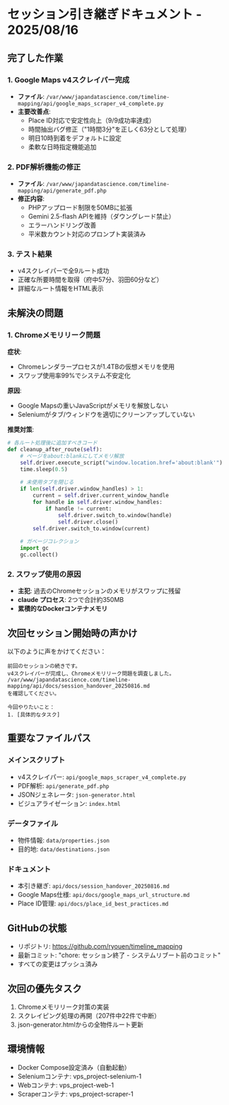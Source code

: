 # セッション引き継ぎドキュメント - 2025/08/16

## 完了した作業

### 1. Google Maps v4スクレイパー完成
- **ファイル**: `/var/www/japandatascience.com/timeline-mapping/api/google_maps_scraper_v4_complete.py`
- **主要改善点**:
  - Place ID対応で安定性向上（9/9成功率達成）
  - 時間抽出バグ修正（"1時間3分"を正しく63分として処理）
  - 明日10時到着をデフォルトに設定
  - 柔軟な日時指定機能追加

### 2. PDF解析機能の修正
- **ファイル**: `/var/www/japandatascience.com/timeline-mapping/api/generate_pdf.php`
- **修正内容**:
  - PHPアップロード制限を50MBに拡張
  - Gemini 2.5-flash APIを維持（ダウングレード禁止）
  - エラーハンドリング改善
  - 平米数カウント対応のプロンプト実装済み

### 3. テスト結果
- v4スクレイパーで全9ルート成功
- 正確な所要時間を取得（府中57分、羽田60分など）
- 詳細なルート情報をHTML表示

## 未解決の問題

### 1. Chromeメモリリーク問題
**症状**: 
- Chromeレンダラープロセスが1.4TBの仮想メモリを使用
- スワップ使用率99%でシステム不安定化

**原因**:
- Google Mapsの重いJavaScriptがメモリを解放しない
- Seleniumがタブ/ウィンドウを適切にクリーンアップしていない

**推奨対策**:
```python
# 各ルート処理後に追加すべきコード
def cleanup_after_route(self):
    # ページをabout:blankにしてメモリ解放
    self.driver.execute_script("window.location.href='about:blank'")
    time.sleep(0.5)
    
    # 未使用タブを閉じる
    if len(self.driver.window_handles) > 1:
        current = self.driver.current_window_handle
        for handle in self.driver.window_handles:
            if handle != current:
                self.driver.switch_to.window(handle)
                self.driver.close()
        self.driver.switch_to.window(current)
    
    # ガベージコレクション
    import gc
    gc.collect()
```

### 2. スワップ使用の原因
- **主犯**: 過去のChromeセッションのメモリがスワップに残留
- **claude プロセス**: 2つで合計約350MB
- **累積的なDockerコンテナメモリ**

## 次回セッション開始時の声かけ

以下のように声をかけてください：

```
前回のセッションの続きです。
v4スクレイパーが完成し、Chromeメモリリーク問題を調査しました。
/var/www/japandatascience.com/timeline-mapping/api/docs/session_handover_20250816.md
を確認してください。

今回やりたいこと：
1. [具体的なタスク]
```

## 重要なファイルパス

### メインスクリプト
- v4スクレイパー: `api/google_maps_scraper_v4_complete.py`
- PDF解析: `api/generate_pdf.php`
- JSONジェネレータ: `json-generator.html`
- ビジュアライゼーション: `index.html`

### データファイル
- 物件情報: `data/properties.json`
- 目的地: `data/destinations.json`

### ドキュメント
- 本引き継ぎ: `api/docs/session_handover_20250816.md`
- Google Maps仕様: `api/docs/google_maps_url_structure.md`
- Place ID管理: `api/docs/place_id_best_practices.md`

## GitHubの状態
- リポジトリ: https://github.com/ryouen/timeline_mapping
- 最新コミット: "chore: セッション終了 - システムリブート前のコミット"
- すべての変更はプッシュ済み

## 次回の優先タスク
1. Chromeメモリリーク対策の実装
2. スクレイピング処理の再開（207件中22件で中断）
3. json-generator.htmlからの全物件ルート更新

## 環境情報
- Docker Compose設定済み（自動起動）
- Seleniumコンテナ: vps_project-selenium-1
- Webコンテナ: vps_project-web-1
- Scraperコンテナ: vps_project-scraper-1